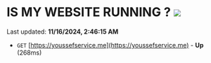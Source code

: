 # IS MY WEBSITE RUNNING ? [![](https://img.shields.io/static/v1?label=Sponsor&message=%E2%9D%A4&logo=GitHub&color=%23fe8e86)](https://github.com/sponsors/Youssef-Lehmam)

Last updated: **11/16/2024, 2:46:15 AM**

- `GET` [https://youssefservice.me](https://youssefservice.me) - **Up** (268ms)
